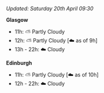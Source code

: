 *Updated: Saturday 20th April 09:30*

**Glasgow**

* 11h: :partly_sunny: Partly Cloudy
* 12h: :partly_sunny: Partly Cloudy [:cloud: as of 9h]
* 13h - 22h: :cloud: Cloudy

**Edinburgh**

* 11h: :partly_sunny: Partly Cloudy [:cloud: as of 10h]
* 12h - 22h: :cloud: Cloudy
